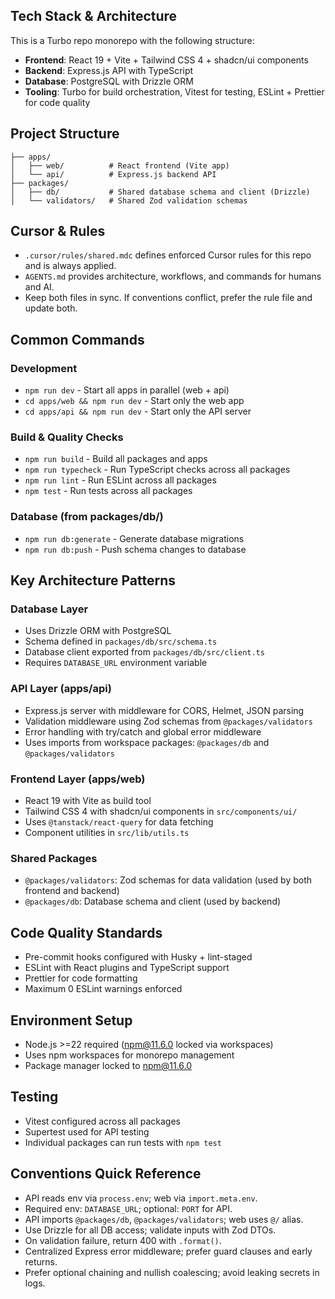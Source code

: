 ## Tech Stack & Architecture

This is a Turbo repo monorepo with the following structure:

- **Frontend**: React 19 + Vite + Tailwind CSS 4 + shadcn/ui components
- **Backend**: Express.js API with TypeScript
- **Database**: PostgreSQL with Drizzle ORM
- **Tooling**: Turbo for build orchestration, Vitest for testing, ESLint + Prettier for code quality

## Project Structure

```
├── apps/
│   ├── web/          # React frontend (Vite app)
│   └── api/          # Express.js backend API
├── packages/
│   ├── db/           # Shared database schema and client (Drizzle)
│   └── validators/   # Shared Zod validation schemas
```

## Cursor & Rules

- `.cursor/rules/shared.mdc` defines enforced Cursor rules for this repo and is always applied.
- `AGENTS.md` provides architecture, workflows, and commands for humans and AI.
- Keep both files in sync. If conventions conflict, prefer the rule file and update both.

## Common Commands

### Development

- `npm run dev` - Start all apps in parallel (web + api)
- `cd apps/web && npm run dev` - Start only the web app
- `cd apps/api && npm run dev` - Start only the API server

### Build & Quality Checks

- `npm run build` - Build all packages and apps
- `npm run typecheck` - Run TypeScript checks across all packages
- `npm run lint` - Run ESLint across all packages
- `npm test` - Run tests across all packages

### Database (from packages/db/)

- `npm run db:generate` - Generate database migrations
- `npm run db:push` - Push schema changes to database

## Key Architecture Patterns

### Database Layer

- Uses Drizzle ORM with PostgreSQL
- Schema defined in `packages/db/src/schema.ts`
- Database client exported from `packages/db/src/client.ts`
- Requires `DATABASE_URL` environment variable

### API Layer (apps/api)

- Express.js server with middleware for CORS, Helmet, JSON parsing
- Validation middleware using Zod schemas from `@packages/validators`
- Error handling with try/catch and global error middleware
- Uses imports from workspace packages: `@packages/db` and `@packages/validators`

### Frontend Layer (apps/web)

- React 19 with Vite as build tool
- Tailwind CSS 4 with shadcn/ui components in `src/components/ui/`
- Uses `@tanstack/react-query` for data fetching
- Component utilities in `src/lib/utils.ts`

### Shared Packages

- `@packages/validators`: Zod schemas for data validation (used by both frontend and backend)
- `@packages/db`: Database schema and client (used by backend)

## Code Quality Standards

- Pre-commit hooks configured with Husky + lint-staged
- ESLint with React plugins and TypeScript support
- Prettier for code formatting
- Maximum 0 ESLint warnings enforced

## Environment Setup

- Node.js >=22 required (npm@11.6.0 locked via workspaces)
- Uses npm workspaces for monorepo management
- Package manager locked to npm@11.6.0

## Testing

- Vitest configured across all packages
- Supertest used for API testing
- Individual packages can run tests with `npm test`

## Conventions Quick Reference

- API reads env via `process.env`; web via `import.meta.env`.
- Required env: `DATABASE_URL`; optional: `PORT` for API.
- API imports `@packages/db`, `@packages/validators`; web uses `@/` alias.
- Use Drizzle for all DB access; validate inputs with Zod DTOs.
- On validation failure, return 400 with `.format()`.
- Centralized Express error middleware; prefer guard clauses and early returns.
- Prefer optional chaining and nullish coalescing; avoid leaking secrets in logs.
